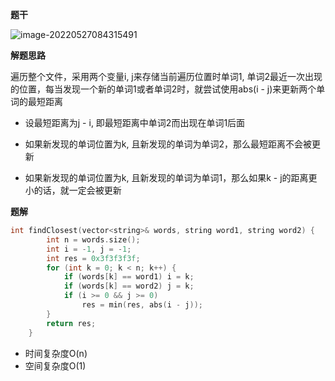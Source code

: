 **题干**

![image-20220527084315491](http://www.cdn.liver0377.xyz/typora/202205270843559.png)



**解题思路**

遍历整个文件，采用两个变量i, j来存储当前遍历位置时单词1, 单词2最近一次出现的位置，每当发现一个新的单词1或者单词2时，就尝试使用abs(i - j)来更新两个单词的最短距离

- 设最短距离为j - i, 即最短距离中单词2而出现在单词1后面

- 如果新发现的单词位置为k, 且新发现的单词为单词2，那么最短距离不会被更新
- 如果新发现的单词位置为k, 且新发现的单词为单词1，那么如果k - j的距离更小的话，就一定会被更新



**题解**

```cpp
int findClosest(vector<string>& words, string word1, string word2) {
        int n = words.size();
        int i = -1, j = -1;
        int res = 0x3f3f3f3f;
        for (int k = 0; k < n; k++) {
            if (words[k] == word1) i = k;
            if (words[k] == word2) j = k;
            if (i >= 0 && j >= 0)
                res = min(res, abs(i - j));
        }
        return res;
    }
```

- 时间复杂度O(n)
- 空间复杂度O(1)

